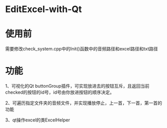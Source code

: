 # EditExcel-with-Qt
# 使用前
需要修改check_system.cpp中的Init()函数中的音频路径和excel路径和txt路径

# 功能
 1、可视化的Qt buttonGroup插件，可实现放进去的按钮互斥，且返回当前checked的按钮的id号，id号由你放进按钮的顺序决定。
 
 2、可遍历指定文件夹的音频文件，并实现播放停止，上一首，下一首，第一首的功能
 
 3、qt操作excel的类ExcelHelper
